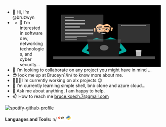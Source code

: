 <img img align="right" style="margin-left:5px;" src="ui-dev.gif" alt="Alt Text" width="370" height="200">

- 👋 Hi, I’m @bruzwyn                                                                                  
- - 👀 I’m interested in software dev, networking technologies, and cyber security...
- 💞️ I’m looking to collaborate on any project you might have in mind ...
- 😎 look me up at Bruceyn1/in/ to know more about me.
- 👨🏽‍💻 I’m currently working on alx projects 😉
- 🌱 I’m currently learning simple shell, bnb clone and azure cloud...
- 💬 Ask me about anything, I am happy to help.
- 📫 How to reach me bruce.koech.7@gmail.com

[![spotify-github-profile](https://spotify-github-profile.vercel.app/api/view?uid=akqnlqde4vitx5m38aa09cus1&cover_image=true&theme=default&show_offline=false&background_color=121212&interchange=true&bar_color=53b14f&bar_color_cover=true)](https://spotify-github-profile.vercel.app/api/view?uid=akqnlqde4vitx5m38aa09cus1&redirect=true)

**Languages and Tools:** n/
<code><img height="20" src="https://raw.githubusercontent.com/github/explore/80688e429a7d4ef2fca1e82350fe8e3517d3494d/topics/git/git.png" alt="git"></code>
<code><img height="20" src="https://raw.githubusercontent.com/github/explore/80688e429a7d4ef2fca1e82350fe8e3517d3494d/topics/python/python.png" alt="python"></code>

<!---
bruzwyn/bruzwyn is a ✨ special ✨ repository because its `README.md` (this file) appears on your GitHub profile.
You can click the Preview link to take a look at your changes.
--->
